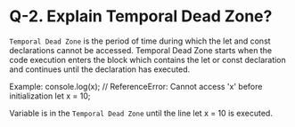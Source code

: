 # Q-2.  Explain Temporal Dead Zone?

`Temporal Dead Zone` is the period of time during which the let and const declarations cannot be accessed. Temporal Dead Zone starts when the code execution enters the block which contains the let or const declaration and continues until the declaration has executed.

Example: 
console.log(x); // ReferenceError: Cannot access 'x' before initialization
let x = 10;

Variable is in the `Temporal Dead Zone` until the line let x = 10 is executed.